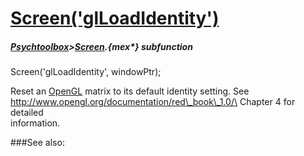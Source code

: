 # [Screen('glLoadIdentity')](Screen-glLoadIdentity) 
##### [Psychtoolbox](Psychtoolbox)>[Screen](Screen).{mex*} subfunction

Screen('glLoadIdentity', windowPtr);

Reset an [OpenGL](OpenGL) matrix to its default identity setting. See  
<http://www.opengl.org/documentation/red\_book\_1.0/\> Chapter 4 for detailed  
information.  


###See also:

